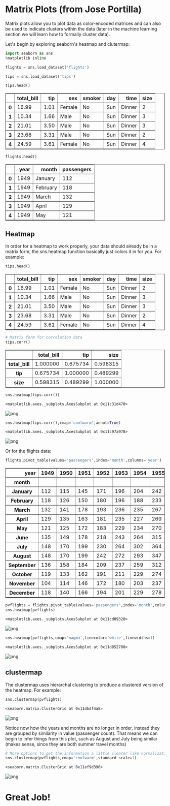 # Matrix Plots (from Jose Portilla)

Matrix plots allow you to plot data as color-encoded matrices and can also be used to indicate clusters within the data (later in the machine learning section we will learn how to formally cluster data).

Let's begin by exploring seaborn's heatmap and clutermap:


```python
import seaborn as sns
%matplotlib inline
```


```python
flights = sns.load_dataset('flights')
```


```python
tips = sns.load_dataset('tips')
```


```python
tips.head()
```




<div>
<table border="1" class="dataframe">
  <thead>
    <tr style="text-align: right;">
      <th></th>
      <th>total_bill</th>
      <th>tip</th>
      <th>sex</th>
      <th>smoker</th>
      <th>day</th>
      <th>time</th>
      <th>size</th>
    </tr>
  </thead>
  <tbody>
    <tr>
      <th>0</th>
      <td>16.99</td>
      <td>1.01</td>
      <td>Female</td>
      <td>No</td>
      <td>Sun</td>
      <td>Dinner</td>
      <td>2</td>
    </tr>
    <tr>
      <th>1</th>
      <td>10.34</td>
      <td>1.66</td>
      <td>Male</td>
      <td>No</td>
      <td>Sun</td>
      <td>Dinner</td>
      <td>3</td>
    </tr>
    <tr>
      <th>2</th>
      <td>21.01</td>
      <td>3.50</td>
      <td>Male</td>
      <td>No</td>
      <td>Sun</td>
      <td>Dinner</td>
      <td>3</td>
    </tr>
    <tr>
      <th>3</th>
      <td>23.68</td>
      <td>3.31</td>
      <td>Male</td>
      <td>No</td>
      <td>Sun</td>
      <td>Dinner</td>
      <td>2</td>
    </tr>
    <tr>
      <th>4</th>
      <td>24.59</td>
      <td>3.61</td>
      <td>Female</td>
      <td>No</td>
      <td>Sun</td>
      <td>Dinner</td>
      <td>4</td>
    </tr>
  </tbody>
</table>
</div>




```python
flights.head()
```




<div>
<table border="1" class="dataframe">
  <thead>
    <tr style="text-align: right;">
      <th></th>
      <th>year</th>
      <th>month</th>
      <th>passengers</th>
    </tr>
  </thead>
  <tbody>
    <tr>
      <th>0</th>
      <td>1949</td>
      <td>January</td>
      <td>112</td>
    </tr>
    <tr>
      <th>1</th>
      <td>1949</td>
      <td>February</td>
      <td>118</td>
    </tr>
    <tr>
      <th>2</th>
      <td>1949</td>
      <td>March</td>
      <td>132</td>
    </tr>
    <tr>
      <th>3</th>
      <td>1949</td>
      <td>April</td>
      <td>129</td>
    </tr>
    <tr>
      <th>4</th>
      <td>1949</td>
      <td>May</td>
      <td>121</td>
    </tr>
  </tbody>
</table>
</div>



## Heatmap

In order for a heatmap to work properly, your data should already be in a matrix form, the sns.heatmap function basically just colors it in for you. For example:


```python
tips.head()
```




<div>
<table border="1" class="dataframe">
  <thead>
    <tr style="text-align: right;">
      <th></th>
      <th>total_bill</th>
      <th>tip</th>
      <th>sex</th>
      <th>smoker</th>
      <th>day</th>
      <th>time</th>
      <th>size</th>
    </tr>
  </thead>
  <tbody>
    <tr>
      <th>0</th>
      <td>16.99</td>
      <td>1.01</td>
      <td>Female</td>
      <td>No</td>
      <td>Sun</td>
      <td>Dinner</td>
      <td>2</td>
    </tr>
    <tr>
      <th>1</th>
      <td>10.34</td>
      <td>1.66</td>
      <td>Male</td>
      <td>No</td>
      <td>Sun</td>
      <td>Dinner</td>
      <td>3</td>
    </tr>
    <tr>
      <th>2</th>
      <td>21.01</td>
      <td>3.50</td>
      <td>Male</td>
      <td>No</td>
      <td>Sun</td>
      <td>Dinner</td>
      <td>3</td>
    </tr>
    <tr>
      <th>3</th>
      <td>23.68</td>
      <td>3.31</td>
      <td>Male</td>
      <td>No</td>
      <td>Sun</td>
      <td>Dinner</td>
      <td>2</td>
    </tr>
    <tr>
      <th>4</th>
      <td>24.59</td>
      <td>3.61</td>
      <td>Female</td>
      <td>No</td>
      <td>Sun</td>
      <td>Dinner</td>
      <td>4</td>
    </tr>
  </tbody>
</table>
</div>




```python
# Matrix form for correlation data
tips.corr()
```




<div>
<table border="1" class="dataframe">
  <thead>
    <tr style="text-align: right;">
      <th></th>
      <th>total_bill</th>
      <th>tip</th>
      <th>size</th>
    </tr>
  </thead>
  <tbody>
    <tr>
      <th>total_bill</th>
      <td>1.000000</td>
      <td>0.675734</td>
      <td>0.598315</td>
    </tr>
    <tr>
      <th>tip</th>
      <td>0.675734</td>
      <td>1.000000</td>
      <td>0.489299</td>
    </tr>
    <tr>
      <th>size</th>
      <td>0.598315</td>
      <td>0.489299</td>
      <td>1.000000</td>
    </tr>
  </tbody>
</table>
</div>




```python
sns.heatmap(tips.corr())
```




    <matplotlib.axes._subplots.AxesSubplot at 0x11c31d470>




![png](./imgMtx/output_10_1.png)



```python
sns.heatmap(tips.corr(),cmap='coolwarm',annot=True)
```




    <matplotlib.axes._subplots.AxesSubplot at 0x11c97a978>




![png](./imgMtx/output_11_1.png)


Or for the flights data:


```python
flights.pivot_table(values='passengers',index='month',columns='year')
```




<div>
<table border="1" class="dataframe">
  <thead>
    <tr style="text-align: right;">
      <th>year</th>
      <th>1949</th>
      <th>1950</th>
      <th>1951</th>
      <th>1952</th>
      <th>1953</th>
      <th>1954</th>
      <th>1955</th>
      <th>1956</th>
      <th>1957</th>
      <th>1958</th>
      <th>1959</th>
      <th>1960</th>
    </tr>
    <tr>
      <th>month</th>
      <th></th>
      <th></th>
      <th></th>
      <th></th>
      <th></th>
      <th></th>
      <th></th>
      <th></th>
      <th></th>
      <th></th>
      <th></th>
      <th></th>
    </tr>
  </thead>
  <tbody>
    <tr>
      <th>January</th>
      <td>112</td>
      <td>115</td>
      <td>145</td>
      <td>171</td>
      <td>196</td>
      <td>204</td>
      <td>242</td>
      <td>284</td>
      <td>315</td>
      <td>340</td>
      <td>360</td>
      <td>417</td>
    </tr>
    <tr>
      <th>February</th>
      <td>118</td>
      <td>126</td>
      <td>150</td>
      <td>180</td>
      <td>196</td>
      <td>188</td>
      <td>233</td>
      <td>277</td>
      <td>301</td>
      <td>318</td>
      <td>342</td>
      <td>391</td>
    </tr>
    <tr>
      <th>March</th>
      <td>132</td>
      <td>141</td>
      <td>178</td>
      <td>193</td>
      <td>236</td>
      <td>235</td>
      <td>267</td>
      <td>317</td>
      <td>356</td>
      <td>362</td>
      <td>406</td>
      <td>419</td>
    </tr>
    <tr>
      <th>April</th>
      <td>129</td>
      <td>135</td>
      <td>163</td>
      <td>181</td>
      <td>235</td>
      <td>227</td>
      <td>269</td>
      <td>313</td>
      <td>348</td>
      <td>348</td>
      <td>396</td>
      <td>461</td>
    </tr>
    <tr>
      <th>May</th>
      <td>121</td>
      <td>125</td>
      <td>172</td>
      <td>183</td>
      <td>229</td>
      <td>234</td>
      <td>270</td>
      <td>318</td>
      <td>355</td>
      <td>363</td>
      <td>420</td>
      <td>472</td>
    </tr>
    <tr>
      <th>June</th>
      <td>135</td>
      <td>149</td>
      <td>178</td>
      <td>218</td>
      <td>243</td>
      <td>264</td>
      <td>315</td>
      <td>374</td>
      <td>422</td>
      <td>435</td>
      <td>472</td>
      <td>535</td>
    </tr>
    <tr>
      <th>July</th>
      <td>148</td>
      <td>170</td>
      <td>199</td>
      <td>230</td>
      <td>264</td>
      <td>302</td>
      <td>364</td>
      <td>413</td>
      <td>465</td>
      <td>491</td>
      <td>548</td>
      <td>622</td>
    </tr>
    <tr>
      <th>August</th>
      <td>148</td>
      <td>170</td>
      <td>199</td>
      <td>242</td>
      <td>272</td>
      <td>293</td>
      <td>347</td>
      <td>405</td>
      <td>467</td>
      <td>505</td>
      <td>559</td>
      <td>606</td>
    </tr>
    <tr>
      <th>September</th>
      <td>136</td>
      <td>158</td>
      <td>184</td>
      <td>209</td>
      <td>237</td>
      <td>259</td>
      <td>312</td>
      <td>355</td>
      <td>404</td>
      <td>404</td>
      <td>463</td>
      <td>508</td>
    </tr>
    <tr>
      <th>October</th>
      <td>119</td>
      <td>133</td>
      <td>162</td>
      <td>191</td>
      <td>211</td>
      <td>229</td>
      <td>274</td>
      <td>306</td>
      <td>347</td>
      <td>359</td>
      <td>407</td>
      <td>461</td>
    </tr>
    <tr>
      <th>November</th>
      <td>104</td>
      <td>114</td>
      <td>146</td>
      <td>172</td>
      <td>180</td>
      <td>203</td>
      <td>237</td>
      <td>271</td>
      <td>305</td>
      <td>310</td>
      <td>362</td>
      <td>390</td>
    </tr>
    <tr>
      <th>December</th>
      <td>118</td>
      <td>140</td>
      <td>166</td>
      <td>194</td>
      <td>201</td>
      <td>229</td>
      <td>278</td>
      <td>306</td>
      <td>336</td>
      <td>337</td>
      <td>405</td>
      <td>432</td>
    </tr>
  </tbody>
</table>
</div>




```python
pvflights = flights.pivot_table(values='passengers',index='month',columns='year')
sns.heatmap(pvflights)
```




    <matplotlib.axes._subplots.AxesSubplot at 0x11cd09320>




![png](./imgMtx/output_14_1.png)



```python
sns.heatmap(pvflights,cmap='magma',linecolor='white',linewidths=1)
```




    <matplotlib.axes._subplots.AxesSubplot at 0x11d852780>




![png](./imgMtx/output_15_1.png)


## clustermap

The clustermap uses hierarchal clustering to produce a clustered version of the heatmap. For example:


```python
sns.clustermap(pvflights)
```




    <seaborn.matrix.ClusterGrid at 0x11dbdf4a8>




![png](./imgMtx/output_17_1.png)


Notice now how the years and months are no longer in order, instead they are grouped by similarity in value (passenger count). That means we can begin to infer things from this plot, such as August and July being similar (makes sense, since they are both summer travel months)


```python
# More options to get the information a little clearer like normalization
sns.clustermap(pvflights,cmap='coolwarm',standard_scale=1)
```




    <seaborn.matrix.ClusterGrid at 0x11ef9d390>




![png](./imgMtx/output_19_1.png)


# Great Job!
